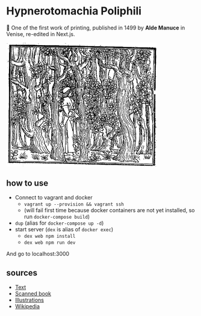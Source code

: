 # Hypnerotomachia Poliphili

📖 One of the first work of printing,
published in 1499 by **Alde Manuce** in Venise,
re-edited in Next.js.

<img src="public/images/book/f001.jpg" width="400px">

## how to use
* Connect to vagrant and docker
  * `vagrant up --provision && vagrant ssh`
  * (will fail first time because docker containers are not yet installed, so run `docker-compose build`)
* `dup` (alias for `docker-compose up -d`)
* start server (`dex` is alias of `docker exec`)
  * `dex web npm install`
  * `dex web npm run dev`

And go to localhost:3000

## sources

* [Text](http://www.liberliber.it/mediateca/libri/c/colonna/hypnerotomachia_poliphili_etc/pdf/hypner_p.pdf)
* [Scanned book](http://architectura.cesr.univ-tours.fr/Traite/Images/LES1358Index.asp)
* [Illustrations](https://gallica.bnf.fr/ark:/12148/btv1b2200005d)
* [Wikipedia](https://en.wikipedia.org/wiki/Hypnerotomachia_Poliphili)
